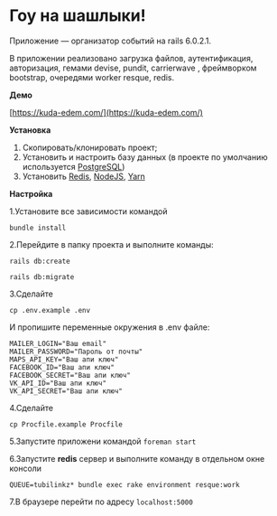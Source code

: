 # Гоу на шашлыки!

 Приложение — организатор событий на rails 6.0.2.1.
 
 В приложении реализовано загрузка файлов, аутентификация, авторизация, гемами devise, pundit, carrierwave
 , фреймворком bootstrap, очередями worker resque, redis.
 
 **Демо**
 
 [https://kuda-edem.com/](https://kuda-edem.com/)
 
 **Установка**
 
 1. Скопировать/клонировать проект;
 2. Установить и настроить базу данных (в проекте по умолчанию используется [PostgreSQL][1])
 3. Установить [Redis][2], [NodeJS][3], [Yarn][4]
 
 **Настройка**
 
1.Установите все зависимости командой

`bundle install`

2.Перейдите в папку проекта и выполните команды:
 
`rails db:create`

`rails db:migrate`

3.Сделайте
   
  `cp .env.example .env`
  
  И пропишите переменные окружения в .env файле:
```
MAILER_LOGIN="Ваш email"
MAILER_PASSWORD="Пароль от почты"
MAPS_API_KEY="Ваш апи ключ"
FACEBOOK_ID="Ваш апи ключ"
FACEBOOK_SECRET="Ваш апи ключ"
VK_API_ID="Ваш апи ключ"
VK_API_SECRET="Ваш апи ключ"
``` 


4.Сделайте
  
 `cp Procfile.example Procfile`

5.Запустите приложени командой `foreman start`

6.Запустите **redis** сервер и выполните команду в отдельном окне консоли 

`QUEUE=tubilinkz* bundle exec rake environment
 resque:work`
 
7.В браузере перейти по адресу `localhost:5000`




 [1]: https://www.postgresql.org/
 [2]: https://redis.io/
 [3]: https://nodejs.org/en/
 [4]: https://yarnpkg.com/